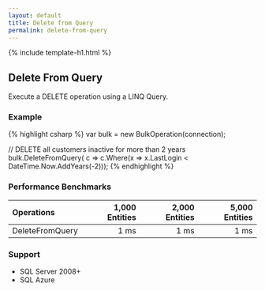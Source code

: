 ```yaml
---
layout: default
title: Delete from Query
permalink: delete-from-query
---
```


{% include template-h1.html %}

## Delete From Query
Execute a DELETE operation using a LINQ Query.

### Example
{% highlight csharp %}
var bulk = new BulkOperation<Customer>(connection);

// DELETE all customers inactive for more than 2 years
bulk.DeleteFromQuery(
    c => c.Where(x => x.LastLogin < DateTime.Now.AddYears(-2)));
{% endhighlight %}

### Performance Benchmarks

| Operations      | 1,000 Entities | 2,000 Entities | 5,000 Entities |
| :-------------- | -------------: | -------------: | -------------: |
| DeleteFromQuery | 1 ms           | 1 ms           | 1 ms           |

### Support
- SQL Server 2008+
- SQL Azure
